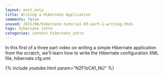 ```yaml
---
layout: post_only
title: Writing a Hibernate Application
comments: false
unused: 2011/06/hibernate-tutorial-03-part-1-writing.html
tags: hibernate intro
categories: content hibernate_intro
---
```


In this first of a three part video on writing a simple Hibernate application from the scratch, we'll learn how to write the Hibernate configuration XML file, hibernate.cfg.xml.

{% include youtube.html param="N2F1zCAf_NU" %}